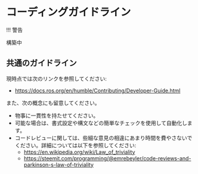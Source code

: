 # コーディングガイドライン

!!! 警告

    
構築中

## 共通のガイドライン

現時点では次のリンクを参照してください:

- <https://docs.ros.org/en/humble/Contributing/Developer-Guide.html>

また、次の概念にも留意してください。

- 物事に一貫性を持たせてください。
- 可能な場合は、書式設定や構文などの簡単なチェックを使用して自動化します。
- コードレビューに関しては、些細な意見の相違にあまり時間を費やさないでください。詳細については以下を参照してください:
  - <https://en.wikipedia.org/wiki/Law_of_triviality>
  - <https://steemit.com/programming/@emrebeyler/code-reviews-and-parkinson-s-law-of-triviality>
